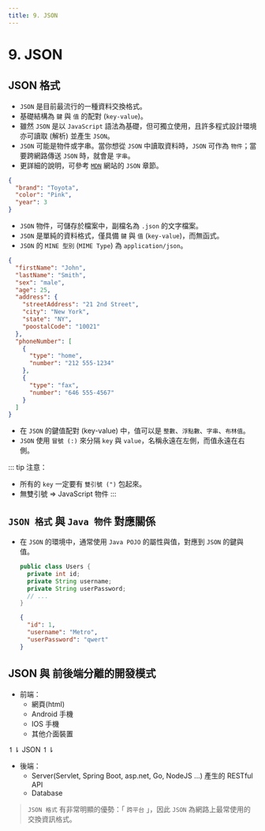 ```yaml
---
title: 9. JSON
---
```


# 9. JSON
## JSON 格式
  - `JSON` 是目前最流行的一種資料交換格式。
  - 基礎結構為 `鍵` 與 `值` 的配對 (`key-value`)。
  - 雖然 `JSON` 是以 `JavaScript` 語法為基礎，但可獨立使用，且許多程式設計環境亦可讀取 (解析) 並產生 `JSON`。
  - `JSON` 可能是物件或字串。當你想從 `JSON` 中讀取資料時，`JSON` 可作為 `物件`；當要跨網路傳送 `JSON` 時，就會是 `字串`。
  - 更詳細的說明，可參考 [`MDN`](https://developer.mozilla.org/zh-TW/docs/Learn/JavaScript/Objects/JSON) 網站的 `JSON` 章節。
  ```json
  {
    "brand": "Toyota",
    "color": "Pink",
    "year": 3
  }
  ```

  - `JSON` 物件，可儲存於檔案中，副檔名為 `.json` 的文字檔案。
  - `JSON` 是單純的資料格式，僅具備 `鍵` 與 `值` (`key-value`)，而無函式。
  - `JSON` 的 `MINE 型別` (`MIME Type`) 為 `application/json`。
  ```json
  {
    "firstName": "John",
    "lastName": "Smith",
    "sex": "male",
    "age": 25,
    "address": {
      "streetAddress": "21 2nd Street",
      "city": "New York",
      "state": "NY",
      "poostalCode": "10021"
    },
    "phoneNumber": [
      {
        "type": "home",
        "number": "212 555-1234"
      },
      {
        "type": "fax",
        "number": "646 555-4567"
      }
    ]
  }
  ```

  - 在 `JSON` 的鍵值配對 (key-value) 中，值可以是 `整數`、`浮點數`、`字串`、`布林值`。
  - `JSON` 使用 `冒號 (:)` 來分隔 `key` 與 `value`，名稱永遠在左側，而值永遠在右側。

  ::: tip 注意：
  - 所有的 `key` 一定要有 `雙引號 (")` 包起來。
  - 無雙引號 => JavaScript 物件
  :::

## `JSON 格式` 與 `Java 物件` 對應關係
  - 在 `JSON` 的環境中，通常使用 `Java POJO` 的屬性與值，對應到 `JSON` 的鍵與值。
    ```java
    public class Users {
      private int id;
      private String username;
      private String userPassword;
      // ...
    }
    ```

    ```json
    {
      "id": 1,
      "username": "Metro",
      "userPassword": "qwert"
    }
    ```

## JSON 與 前後端分離的開發模式
  - 前端：
    - 網頁(html)
    - Android 手機
    - IOS 手機
    - 其他介面裝置

  ↿⇂ JSON ↿⇂

  - 後端：
    - Server(Servlet, Spring Boot, asp.net, Go, NodeJS ...) 產生的 RESTful API
    - Database

  > `JSON 格式` 有非常明顯的優勢：「 `跨平台` 」，因此 `JSON` 為網路上最常使用的交換資訊格式。